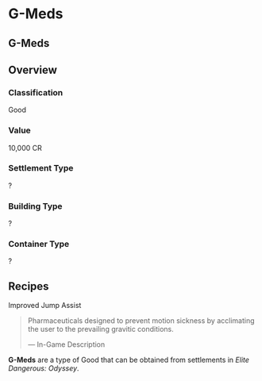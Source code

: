 # G-Meds
## G-Meds

## Overview

### Classification

Good

### Value

10,000 CR

### Settlement Type

?

### Building Type

?

### Container Type

?

## Recipes

Improved Jump Assist

> 
> 
> Pharmaceuticals designed to prevent motion sickness by acclimating the user to the prevailing gravitic conditions.
> 
> 
> — In-Game Description
> 

**G-Meds** are a type of Good that can be obtained from settlements in *Elite Dangerous: Odyssey*.